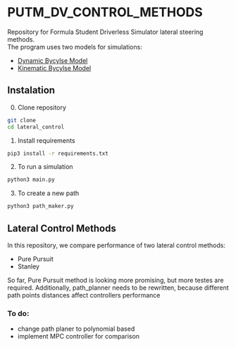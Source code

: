 # PUTM_DV_CONTROL_METHODS
Repository for Formula Student Driverless Simulator lateral steering methods.  
The program uses two models for simulations:
- [Dynamic Bycylse Model](https://thef1clan.com/2020/12/23/vehicle-dynamics-the-dynamic-bicycle-model/)
- [Kinematic Bycylse Model](https://thef1clan.com/2020/09/21/vehicle-dynamics-the-kinematic-bicycle-model/)


## Instalation

0. Clone repository

```bash
git clone 
cd lateral_control
```

1. Install requirements

```bash
pip3 install -r requirements.txt
```

2. To run a simulation

```bash
python3 main.py
```

3. To create a new path
```bash
python3 path_maker.py
```

## Lateral Control Methods
In this repository, we compare performance of two lateral control methods:

- Pure Pursuit
- Stanley


So far, Pure Pursuit method is looking more promising, but more testes are required. Additionally, path_planner needs to be rewritten, because different path points distances affect controllers performance   

### To do:
- change path planer to polynomial based
- implement MPC controller for comparison